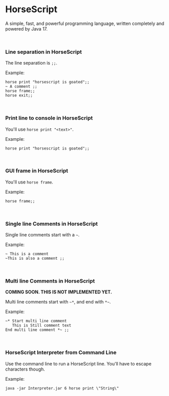 # HorseScript
A simple, fast, and powerful programming language, written completely and powered by Java 17.

<br>


### Line separation in HorseScript
The line separation is `;;`.

Example:
```horsescript
horse print "horsescript is goated";;
~ A comment ;;
horse frame;;
horse exit;;
```
<br>


### Print line to console in HorseScript
You'll use `horse print "<text>"`.

Example:
```horsescript
horse print "horsescript is goated";;
```
<br>

### GUI frame in HorseScript
You'll use `horse frame`.

Example:
```horsescript
horse frame;;
```
<br>


### Single line Comments in HorseScript
Single line comments start with a `~`.

Example:
```horsescript
~ This is a comment
~This is also a comment ;;
```
<br>


### Multi line Comments in HorseScript
**COMING SOON. THIS IS NOT IMPLEMENTED YET.**

Multi line comments start with `~*`, and end with `*~`.

Example:
```horsescript
~* Start multi line comment
   This is Still comment text
End multi line comment *~ ;;
```
<br>


### HorseScript Interpreter from Command Line
Use the command line to run a HorseScript line. You'll have to escape characters though.


Example:
```shell
java -jar Interpreter.jar 6 horse print \"String\"
```